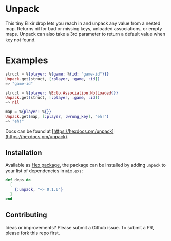 # Unpack

This tiny Elixir drop lets you reach in and unpack any value from a nested map. Returns nil for bad or missing keys, unloaded associations, or empty maps. Unpack can also take a 3rd parameter to return a default value when key not found.

# Examples
```elixir
struct = %{player: %{game: %{id: "game-id"}}}
Unpack.get(struct, [:player, :game, :id])
=> "game-id"

struct = %{player: %Ecto.Association.NotLoaded{}}
Unpack.get(struct, [:player, :game, :id])
=> nil

map = %{player: %{}}
Unpack.get(map, [:player, :wrong_key], "eh!")
=> "eh!"
```
Docs can be found at [https://hexdocs.pm/unpack](https://hexdocs.pm/unpack).

## Installation

Available as [Hex package](https://hex.pm/packages/unpack), the package can be installed by adding `unpack` to your list of dependencies in `mix.exs`:

```elixir
def deps do
  [
    {:unpack, "~> 0.1.6"}
  ]
end
```

## Contributing
Ideas or improvements? Please submit a Github issue.
To submit a PR, please fork this repo first.
